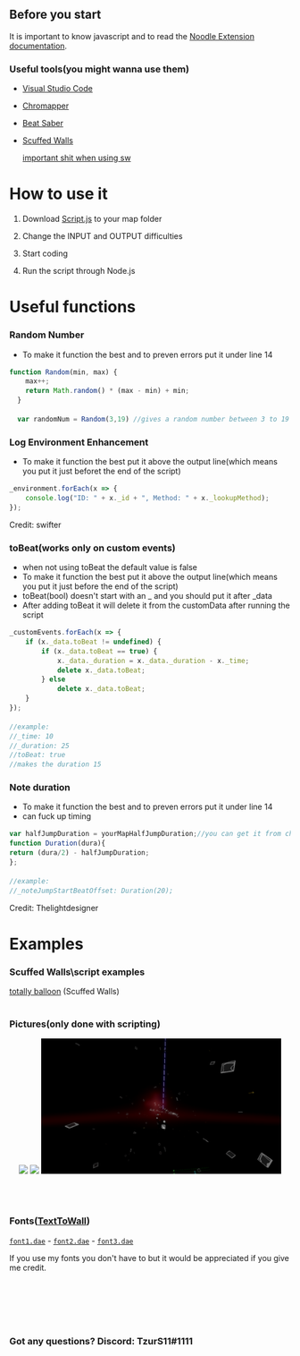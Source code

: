 ## Before you start
 It is important to know javascript and to read the [Noodle Extension documentation](https://www.google.com/search?client=firefox-b-d&q=ducomentation).

### Useful tools(you might wanna use them)
- [Visual Studio Code](https://code.visualstudio.com/Download)

- [Chromapper](https://github.com/Caeden117/ChroMapper)

- [Beat Saber](https://beatsaber.com/)

- [Scuffed Walls](https://github.com/thelightdesigner/ScuffedWalls)

    [important shit when using sw](https://github.com/TzurS11/NoodleScript/blob/main/Script.js#L4-L7)


# How to use it
1. Download [Script.js](./Script.js) to your map folder

2. Change the INPUT and OUTPUT difficulties

3. Start coding

4. Run the script through Node.js




# Useful functions


### Random Number
- To make it function the best and to preven errors put it under line 14
```js
function Random(min, max) {
    max++;
    return Math.random() * (max - min) + min;
  }  
  
  var randomNum = Random(3,19) //gives a random number between 3 to 19
```
### Log Environment Enhancement
- To make it function the best put it above the output line(which means you put it just beforet the end of the script)
```js
_environment.forEach(x => {
    console.log("ID: " + x._id + ", Method: " + x._lookupMethod);
});
```
Credit: swifter
### toBeat(works only on custom events)
- when not using toBeat the default value is false
- To make it function the best put it above the output line(which means you put it just before the end of the script)
- toBeat(bool) doesn't start with an _ and you should put it after _data
- After adding toBeat it will delete it from the customData after running the script

```js
_customEvents.forEach(x => {
    if (x._data.toBeat != undefined) {
        if (x._data.toBeat == true) {
            x._data._duration = x._data._duration - x._time;
            delete x._data.toBeat;
        } else
            delete x._data.toBeat;
    }
});

//example:
//_time: 10
//_duration: 25
//toBeat: true
//makes the duration 15

```
### Note duration
- To make it function the best and to preven errors put it under line 14
- can fuck up timing
```js
var halfJumpDuration = yourMapHalfJumpDuration;//you can get it from chromapper. you might wanna put at the begining of your script 
function Duration(dura){
return (dura/2) - halfJumpDuration;
};

//example:
//_noteJumpStartBeatOffset: Duration(20);
```
Credit: Thelightdesigner

# Examples
### Scuffed Walls\script examples
[totally balloon](https://github.com/Infinit3/le-monke-maps) (Scuffed Walls)
<br/><br/>
### Pictures(only done with scripting)
<p align="center">
  <img src="./Images/Example1.PNG" width="400">
  <img src="./Images/Example2.PNG" width="414">
  <img src="./Images/Example3.PNG" width="430">
</p>
<br/><br/>

### Fonts([TextToWall](https://github.com/thelightdesigner/ScuffedWalls/blob/main/TextToWall.md))
[`font1.dae`](https://github.com/TzurS11/NoodleScript/blob/main/Examples/Fonts/font1.dae) - [`font2.dae`](https://github.com/TzurS11/NoodleScript/blob/main/Examples/Fonts/font2.dae) - [`font3.dae`](https://github.com/TzurS11/NoodleScript/blob/main/Examples/Fonts/font3.dae)



If you use my fonts you don't have to but it would be appreciated if you give me credit.
<br/><br/>
#
<br/><br/>
<h3><strong>Got any questions? Discord: TzurS11#1111</strong></h3>

